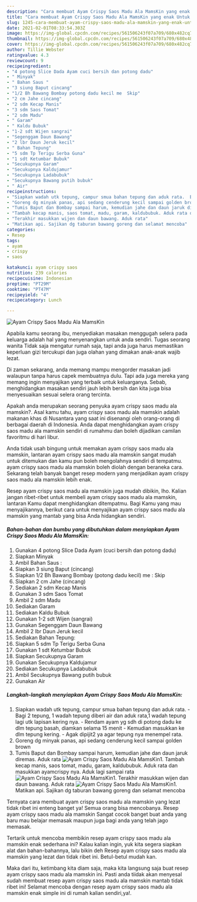 ```yaml
---
description: "Cara membuat Ayam Crispy Saos Madu Ala MamsKin yang enak Untuk Jualan"
title: "Cara membuat Ayam Crispy Saos Madu Ala MamsKin yang enak Untuk Jualan"
slug: 1245-cara-membuat-ayam-crispy-saos-madu-ala-mamskin-yang-enak-untuk-jualan
date: 2021-02-01T08:33:54.303Z
image: https://img-global.cpcdn.com/recipes/561506243f07a709/680x482cq70/ayam-crispy-saos-madu-ala-mamskin-foto-resep-utama.jpg
thumbnail: https://img-global.cpcdn.com/recipes/561506243f07a709/680x482cq70/ayam-crispy-saos-madu-ala-mamskin-foto-resep-utama.jpg
cover: https://img-global.cpcdn.com/recipes/561506243f07a709/680x482cq70/ayam-crispy-saos-madu-ala-mamskin-foto-resep-utama.jpg
author: Tillie Webster
ratingvalue: 4.3
reviewcount: 9
recipeingredient:
- "4 potong Slice Dada Ayam cuci bersih dan potong dadu"
- " Minyak"
- " Bahan Saus "
- "3 siung Baput cincang"
- "1/2 Bh Bawang Bombay potong dadu kecil me  Skip"
- "2 cm Jahe cincang"
- "2 sdm Kecap Manis"
- "3 sdm Saos Tomat"
- "2 sdm Madu"
- " Garam"
- " Kaldu Bubuk"
- "1-2 sdt Wijen sangrai"
- "Segenggam Daun Bawang"
- "2 lbr Daun Jeruk kecil"
- " Bahan Tepung"
- "5 sdm Tp Terigu Serba Guna"
- "1 sdt Ketumbar Bubuk"
- "Secukupnya Garam"
- "Secukupnya Kaldujamur"
- "Secukupnya Ladabubuk"
- "Secukupnya Bawang putih bubuk"
- " Air"
recipeinstructions:
- "Siapkan wadah utk tepung, campur smua bahan tepung dan aduk rata.  Bagi 2 tepung, 1 wadah tepung diberi air dan aduk rata,1 wadah tepung lagi utk lapisan kering nya. Rendam ayam yg sdh di potong dadu ke dlm tepung basah, diamkan selama 15 menit Kemudian masukkan ke dlm tepung kering. Agak dipijit2 ya agar tepung nya menempel rata."
- "Goreng dg minyak panas, api sedang cenderung kecil sampai golden brown"
- "Tumis Baput dan Bombay sampai harum, kemudian jahe dan daun jaruk diremas. Aduk rata"
- "Tambah kecap manis, saos tomat, madu, garam, kaldububuk. Aduk rata dan masukkan ayamcrispy nya. Aduk lagi sampai rata"
- "Terakhir masukkan wijen dan daun bawang. Aduk rata"
- "Matikan api. Sajikan dg taburan bawang goreng dan selamat mencoba"
categories:
- Resep
tags:
- ayam
- crispy
- saos

katakunci: ayam crispy saos 
nutrition: 239 calories
recipecuisine: Indonesian
preptime: "PT29M"
cooktime: "PT47M"
recipeyield: "4"
recipecategory: Lunch

---
```



![Ayam Crispy Saos Madu Ala MamsKin](https://img-global.cpcdn.com/recipes/561506243f07a709/680x482cq70/ayam-crispy-saos-madu-ala-mamskin-foto-resep-utama.jpg)

Apabila kamu seorang ibu, menyediakan masakan menggugah selera pada keluarga adalah hal yang menyenangkan untuk anda sendiri. Tugas seorang  wanita Tidak saja mengatur rumah saja, tapi anda juga harus memastikan keperluan gizi tercukupi dan juga olahan yang dimakan anak-anak wajib lezat.

Di zaman  sekarang, anda memang mampu mengorder masakan jadi walaupun tanpa harus capek membuatnya dulu. Tapi ada juga mereka yang memang ingin menyajikan yang terbaik untuk keluarganya. Sebab, menghidangkan masakan sendiri jauh lebih bersih dan kita juga bisa menyesuaikan sesuai selera orang tercinta. 



Apakah anda merupakan seorang penyuka ayam crispy saos madu ala mamskin?. Asal kamu tahu, ayam crispy saos madu ala mamskin adalah makanan khas di Nusantara yang saat ini disenangi oleh orang-orang di berbagai daerah di Indonesia. Anda dapat menghidangkan ayam crispy saos madu ala mamskin sendiri di rumahmu dan boleh dijadikan camilan favoritmu di hari libur.

Anda tidak usah bingung untuk memakan ayam crispy saos madu ala mamskin, lantaran ayam crispy saos madu ala mamskin sangat mudah untuk ditemukan dan kamu pun boleh mengolahnya sendiri di tempatmu. ayam crispy saos madu ala mamskin boleh diolah dengan beraneka cara. Sekarang telah banyak banget resep modern yang menjadikan ayam crispy saos madu ala mamskin lebih enak.

Resep ayam crispy saos madu ala mamskin juga mudah dibikin, lho. Kalian jangan ribet-ribet untuk membeli ayam crispy saos madu ala mamskin, lantaran Kamu dapat menghidangkan ditempatmu. Bagi Kamu yang mau menyajikannya, berikut cara untuk menyajikan ayam crispy saos madu ala mamskin yang mantab yang bisa Anda hidangkan sendiri.

<!--inarticleads1-->

##### Bahan-bahan dan bumbu yang dibutuhkan dalam menyiapkan Ayam Crispy Saos Madu Ala MamsKin:

1. Gunakan 4 potong Slice Dada Ayam (cuci bersih dan potong dadu)
1. Siapkan  Minyak
1. Ambil  Bahan Saus :
1. Siapkan 3 siung Baput (cincang)
1. Siapkan 1/2 Bh Bawang Bombay (potong dadu kecil) me : Skip
1. Siapkan 2 cm Jahe (cincang)
1. Sediakan 2 sdm Kecap Manis
1. Gunakan 3 sdm Saos Tomat
1. Ambil 2 sdm Madu
1. Sediakan  Garam
1. Sediakan  Kaldu Bubuk
1. Gunakan 1-2 sdt Wijen (sangrai)
1. Gunakan Segenggam Daun Bawang
1. Ambil 2 lbr Daun Jeruk kecil
1. Sediakan  Bahan Tepung:
1. Siapkan 5 sdm Tp Terigu Serba Guna
1. Gunakan 1 sdt Ketumbar Bubuk
1. Siapkan Secukupnya Garam
1. Gunakan Secukupnya Kaldujamur
1. Sediakan Secukupnya Ladabubuk
1. Ambil Secukupnya Bawang putih bubuk
1. Gunakan  Air




<!--inarticleads2-->

##### Langkah-langkah menyiapkan Ayam Crispy Saos Madu Ala MamsKin:

1. Siapkan wadah utk tepung, campur smua bahan tepung dan aduk rata.  - Bagi 2 tepung, 1 wadah tepung diberi air dan aduk rata,1 wadah tepung lagi utk lapisan kering nya. - Rendam ayam yg sdh di potong dadu ke dlm tepung basah, diamkan selama 15 menit - Kemudian masukkan ke dlm tepung kering. - Agak dipijit2 ya agar tepung nya menempel rata.
1. Goreng dg minyak panas, api sedang cenderung kecil sampai golden brown
1. Tumis Baput dan Bombay sampai harum, kemudian jahe dan daun jaruk diremas. Aduk rata
<img src="//assets-global.cpcdn.com/assets/icons/button_play-2c75c40dde080a61004c1f40b05d8f140eaff45d7e9e6481dc71c63d2e7c4909.png" alt="Ayam Crispy Saos Madu Ala MamsKin">1. Tambah kecap manis, saos tomat, madu, garam, kaldububuk. Aduk rata dan masukkan ayamcrispy nya. Aduk lagi sampai rata
<img src="//assets-global.cpcdn.com/assets/icons/button_play-2c75c40dde080a61004c1f40b05d8f140eaff45d7e9e6481dc71c63d2e7c4909.png" alt="Ayam Crispy Saos Madu Ala MamsKin">1. Terakhir masukkan wijen dan daun bawang. Aduk rata
<img src="//assets-global.cpcdn.com/assets/icons/button_play-2c75c40dde080a61004c1f40b05d8f140eaff45d7e9e6481dc71c63d2e7c4909.png" alt="Ayam Crispy Saos Madu Ala MamsKin">1. Matikan api. Sajikan dg taburan bawang goreng dan selamat mencoba




Ternyata cara membuat ayam crispy saos madu ala mamskin yang lezat tidak ribet ini enteng banget ya! Semua orang bisa mencobanya. Resep ayam crispy saos madu ala mamskin Sangat cocok banget buat anda yang baru mau belajar memasak maupun juga bagi anda yang telah jago memasak.

Tertarik untuk mencoba membikin resep ayam crispy saos madu ala mamskin enak sederhana ini? Kalau kalian ingin, yuk kita segera siapkan alat dan bahan-bahannya, lalu bikin deh Resep ayam crispy saos madu ala mamskin yang lezat dan tidak ribet ini. Betul-betul mudah kan. 

Maka dari itu, ketimbang kita diam saja, maka kita langsung saja buat resep ayam crispy saos madu ala mamskin ini. Pasti anda tiidak akan menyesal sudah membuat resep ayam crispy saos madu ala mamskin mantab tidak ribet ini! Selamat mencoba dengan resep ayam crispy saos madu ala mamskin enak simple ini di rumah kalian sendiri,ya!.

